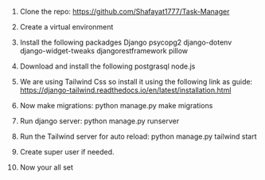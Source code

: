 1. Clone the repo: https://github.com/Shafayat1777/Task-Manager

2. Create a virtual environment 

3. Install the following packadges
        Django
        psycopg2
        django-dotenv
        django-widget-tweaks
        djangorestframework
        pillow

3. Download and install the following
         postgrasql
         node.js

4. We are using Tailwind Css so install it using the following link as guide: https://django-tailwind.readthedocs.io/en/latest/installation.html

5. Now make migrations: python manage.py make migrations

6. Run django server: python manage.py runserver

7. Run the Tailwind server for auto reload: python manage.py tailwind start

8. Create super user if needed.

9. Now your all set